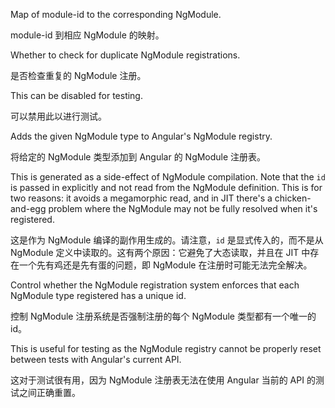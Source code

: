 Map of module-id to the corresponding NgModule.

module-id 到相应 NgModule 的映射。

Whether to check for duplicate NgModule registrations.

是否检查重复的 NgModule 注册。

This can be disabled for testing.

可以禁用此以进行测试。

Adds the given NgModule type to Angular's NgModule registry.

将给定的 NgModule 类型添加到 Angular 的 NgModule 注册表。

This is generated as a side-effect of NgModule compilation. Note that the `id` is passed in
explicitly and not read from the NgModule definition. This is for two reasons: it avoids a
megamorphic read, and in JIT there's a chicken-and-egg problem where the NgModule may not be
fully resolved when it's registered.

这是作为 NgModule 编译的副作用生成的。请注意，`id` 是显式传入的，而不是从 NgModule
定义中读取的。这有两个原因：它避免了大态读取，并且在 JIT 中存在一个先有鸡还是先有蛋的问题，即
NgModule 在注册时可能无法完全解决。

Control whether the NgModule registration system enforces that each NgModule type registered has
a unique id.

控制 NgModule 注册系统是否强制注册的每个 NgModule 类型都有一个唯一的 id。

This is useful for testing as the NgModule registry cannot be properly reset between tests with
Angular's current API.

这对于测试很有用，因为 NgModule 注册表无法在使用 Angular 当前的 API 的测试之间正确重置。